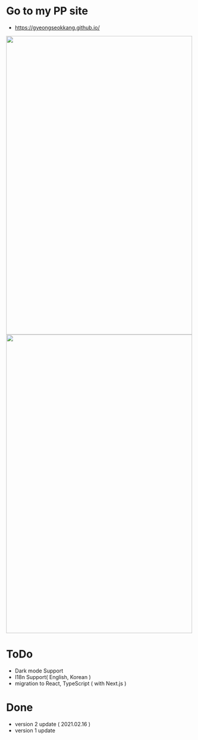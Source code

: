 # Go to my PP site
* https://gyeongseokkang.github.io/
<div> 
  <img src="https://user-images.githubusercontent.com/61446585/108068840-f529bc80-70a5-11eb-88cb-288b3839e10f.png" width="500" height="800">
<img src="https://user-images.githubusercontent.com/61446585/108069634-f0193d00-70a6-11eb-8b7a-c978ea5ed0b4.png" width="500" height="800">
 </div>



# ToDo
* Dark mode Support
* I18n Support( English, Korean )
* migration to React, TypeScript ( with Next.js )

# Done 
* version 2 update ( 2021.02.16 )
* version 1 update
